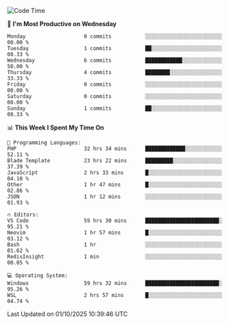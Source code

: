 <!--START_SECTION:waka-->
![Code Time](http://img.shields.io/badge/Code%20Time-6%2C018%20hrs%2017%20mins-blue)

📅 **I'm Most Productive on Wednesday** 

```text
Monday                   0 commits           ░░░░░░░░░░░░░░░░░░░░░░░░░   00.00 % 
Tuesday                  1 commits           ██░░░░░░░░░░░░░░░░░░░░░░░   08.33 % 
Wednesday                6 commits           ████████████░░░░░░░░░░░░░   50.00 % 
Thursday                 4 commits           ████████░░░░░░░░░░░░░░░░░   33.33 % 
Friday                   0 commits           ░░░░░░░░░░░░░░░░░░░░░░░░░   00.00 % 
Saturday                 0 commits           ░░░░░░░░░░░░░░░░░░░░░░░░░   00.00 % 
Sunday                   1 commits           ██░░░░░░░░░░░░░░░░░░░░░░░   08.33 % 
```


📊 **This Week I Spent My Time On** 

```text
💬 Programming Languages: 
PHP                      32 hrs 34 mins      █████████████░░░░░░░░░░░░   52.11 % 
Blade Template           23 hrs 22 mins      █████████░░░░░░░░░░░░░░░░   37.39 % 
JavaScript               2 hrs 33 mins       █░░░░░░░░░░░░░░░░░░░░░░░░   04.10 % 
Other                    1 hr 47 mins        █░░░░░░░░░░░░░░░░░░░░░░░░   02.86 % 
JSON                     1 hr 12 mins        ░░░░░░░░░░░░░░░░░░░░░░░░░   01.93 % 

🔥 Editors: 
VS Code                  59 hrs 30 mins      ████████████████████████░   95.21 % 
Neovim                   1 hr 57 mins        █░░░░░░░░░░░░░░░░░░░░░░░░   03.12 % 
Bash                     1 hr                ░░░░░░░░░░░░░░░░░░░░░░░░░   01.62 % 
RedisInsight             1 min               ░░░░░░░░░░░░░░░░░░░░░░░░░   00.05 % 

💻 Operating System: 
Windows                  59 hrs 32 mins      ████████████████████████░   95.26 % 
WSL                      2 hrs 57 mins       █░░░░░░░░░░░░░░░░░░░░░░░░   04.74 % 
```


 Last Updated on 01/10/2025 10:39:46 UTC
<!--END_SECTION:waka-->
